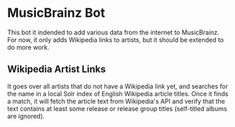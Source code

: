 # MusicBrainz Bot

This bot it indended to add various data from the internet to MusicBrainz. For now, it only adds Wikipedia links to artists, but it should be extended to do more work.

## Wikipedia Artist Links

It goes over all artists that do not have a Wikipedia link yet, and searches for the name in a local Solr index of English Wikipedia article titles. Once it finds a match,
it will fetch the article text from Wikipedia's API and verify that the text contains at least some release or release group titles (self-titled albums are ignored).

